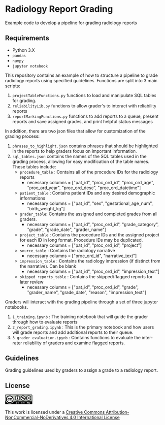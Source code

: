 # Radiology Report Grading 
Example code to develop a pipeline for grading radiology reports

## Requirements
* Python 3.X
* `pandas`
* `numpy`
* `jupyter notebook`

This repository contains an example of how to structure a pipeline to grade radiology reports using specified guidelines. Functions are split into 3 main scripts:
1. `projectTableFunctions.py` functions to load and manipulate SQL tables for grading.
2. `reliabilityLib.py` functions to allow grader's to interact with reliability reports
3. `reportMarkingFunctions.py` functions to add reports to a queue, present reports and save assigned grades, and print helpful status messages

In addition, there are two json files that allow for customization of the grading process:
1. `phrases_to_highlight.json` contains phrases that should be highlighted in the reports to help graders focus on important information.
2. `sql_tables.json` contains the names of the SQL tables used in the grading process, allowing for easy modification of the table names. These tables include:
    - `procedure_table` : Contains all of the procedure IDs for the radiology reports
        - necessary columns = ["pat_id", "proc_ord_id", "proc_ord_age", "proc_ord_year", "proc_ord_desc", "proc_ord_datetime"]
    - `patient_table` : Contains patient IDs and any desired demographic informations
        - necessary columns = ["pat_id", "sex", "gestational_age_num", "birth_weight_kg"]
    - `grader_table`: Contains the assigned and completed grades from all graders.
        - necessary columns = ["pat_id", "proc_ord_id", "grade_category", "grade", "grade_date", "grader_name"]
    - `project_table` : Contains the procedure IDs and the assigned project for each ID in long format. Procedure IDs may be duplicated.
        - necessary columns = ["pat_id", "proc_ord_id", "project"]
    - `source_table` : Contains the radiology narrative
        - necessary columns = ["proc_ord_id", "narrative_text"]
    - `impression_table` : Contains the radiology impression (if distinct from the narrative). Can be blank
        - necessary columns = ["pat_id", "proc_ord_id", "impression_text"]
    - `skipped_reports_table` : Contains the skipped/flagged reports for later review
        - necessary columns = ["pat_id", "proc_ord_id", "grade", "grader_name", "grade_date", "reason", "impression_text"]

Graders will interact with the grading pipeline through a set of three jupyter notebooks.
1. `1_training.ipynb` : The training notebook that will guide the grader through how to evaluate reports
2. `2_report_grading.ipynb` : This is the primary notebook and how users will grade reports and add additional reports to their queue.
3. `3_grader_evaluation.ipynb` : Contains functions to evaluate the inter-rater reliability of graders and examine flagged reports.

## Guidelines
Grading guidelines used by graders to assign a grade to a radiology report. 

## License
![alt text](logo.png) 

This work is licensed under a [Creative Commons Attribution-NonCommercial-NoDerivatives 4.0 International License](https://creativecommons.org/licenses/by-nc-nd/4.0/)
